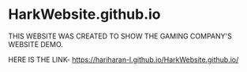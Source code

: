 # HarkWebsite.github.io
 THIS WEBSITE WAS CREATED TO SHOW THE GAMING COMPANY'S WEBSITE DEMO.
 
 HERE IS THE LINK- https://hariharan-l.github.io/HarkWebsite.github.io/
